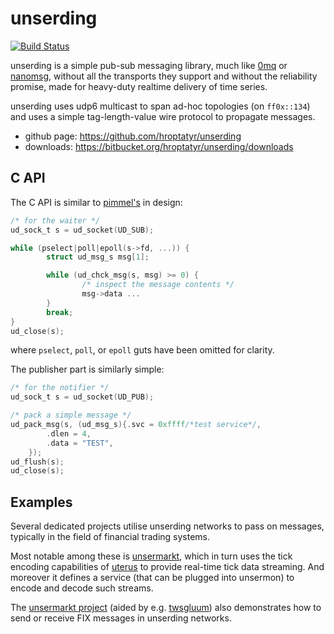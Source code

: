 unserding
=========

[![Build Status](https://secure.travis-ci.org/hroptatyr/unserding.png?branch=master)](http://travis-ci.org/hroptatyr/unserding)

unserding is a simple pub-sub messaging library, much like [0mq][1] or
[nanomsg][2], without all the transports they support and without the
reliability promise, made for heavy-duty realtime delivery of time
series.

unserding uses udp6 multicast to span ad-hoc topologies (on `ff0x::134`)
and uses a simple tag-length-value wire protocol to propagate messages.

+ github page: <https://github.com/hroptatyr/unserding>
+ downloads: <https://bitbucket.org/hroptatyr/unserding/downloads>


C API
-----
The C API is similar to [pimmel's][3] in design:

```c
/* for the waiter */
ud_sock_t s = ud_socket(UD_SUB);

while (pselect|poll|epoll(s->fd, ...)) {
        struct ud_msg_s msg[1];

        while (ud_chck_msg(s, msg) >= 0) {
                /* inspect the message contents */
                msg->data ...
        }
        break;
}
ud_close(s);
```

where `pselect`, `poll`, or `epoll` guts have been omitted for clarity.

The publisher part is similarly simple:

```c
/* for the notifier */
ud_sock_t s = ud_socket(UD_PUB);

/* pack a simple message */
ud_pack_msg(s, (ud_msg_s){.svc = 0xffff/*test service*/,
		.dlen = 4,
		.data = "TEST",
	});
ud_flush(s);
ud_close(s);
```

Examples
--------
Several dedicated projects utilise unserding networks to pass on
messages, typically in the field of financial trading systems.

Most notable among these is [unsermarkt][4], which in turn uses the tick
encoding capabilities of [uterus][5] to provide real-time tick data
streaming.  And moreover it defines a service (that can be plugged into
unsermon) to encode and decode such streams.

The [unsermarkt project][4] (aided by e.g. [twsgluum][6]) also
demonstrates how to send or receive FIX messages in unserding networks.

  [1]: https://github.com/zeromq/libzmq
  [2]: https://github.com/250bpm/nanomsg
  [3]: https://github.com/hroptatyr/pimmel
  [4]: https://github.com/hroptatyr/unsermarkt
  [5]: https://github.com/hroptatyr/uterus
  [6]: https://github.com/hroptatyr/twsgluum
